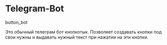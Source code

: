 # Telegram-Bot
 button_bot

Это обычный телеграм бот кнопкотык. Позволяет создавать кнопки под свои нужны и выдавать нужный текст при нажатии на эти кнопки.